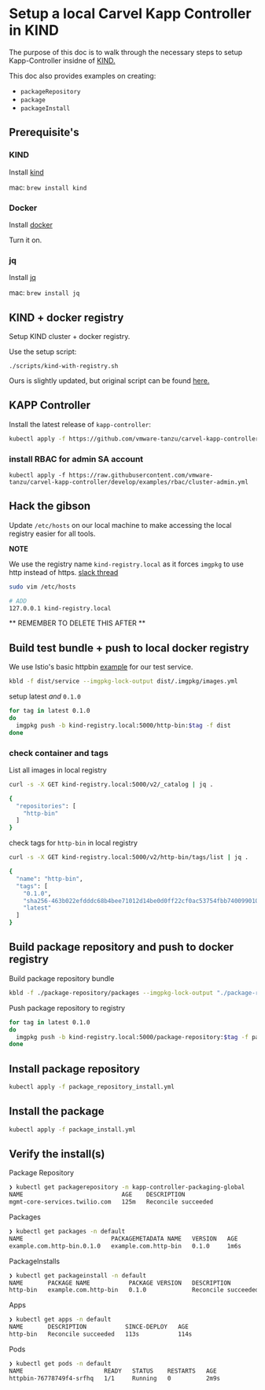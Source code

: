 # Setup a local Carvel Kapp Controller in KIND

The purpose of this doc is to walk through the necessary steps to setup Kapp-Controller insidne of [KIND.](https://kind.sigs.k8s.io/docs/user/quick-start/)

This doc also provides examples on creating:

- `packageRepository`
- `package`
- `packageInstall`

## Prerequisite's

### KIND

Install [kind](https://kind.sigs.k8s.io/docs/user/quick-start/#installation)

mac: `brew install kind`

### Docker

Install [docker](https://docs.docker.com/get-docker/)

Turn it on.

### jq

Install [jq](https://stedolan.github.io/jq/download/)

mac: `brew install jq`


## KIND + docker registry

Setup KIND cluster + docker registry.

Use the setup script:

`./scripts/kind-with-registry.sh`

Ours is slightly updated, but original script can be found [here.](https://raw.githubusercontent.com/kubernetes-sigs/kind/main/site/static/examples/kind-with-registry.sh)

## KAPP Controller

Install the latest release of `kapp-controller`:

```sh
kubectl apply -f https://github.com/vmware-tanzu/carvel-kapp-controller/releases/latest/download/release.yml
```

### install RBAC for admin SA account

```
kubectl apply -f https://raw.githubusercontent.com/vmware-tanzu/carvel-kapp-controller/develop/examples/rbac/cluster-admin.yml
```

## Hack the gibson

Update `/etc/hosts` on our local machine to make accessing the local registry easier for all tools.

**NOTE**

We use the registry name `kind-registry.local` as it forces `imgpkg` to use http instead of https. [slack thread](https://kubernetes.slack.com/archives/CH8KCCKA5/p1654541811762389)


```sh
sudo vim /etc/hosts

# ADD
127.0.0.1 kind-registry.local
```

** REMEMBER TO DELETE THIS AFTER **

## Build test bundle + push to local docker registry

We use Istio's basic httpbin [example](https://raw.githubusercontent.com/istio/istio/master/samples/httpbin/httpbin.yaml) for our test service.

```sh
kbld -f dist/service --imgpkg-lock-output dist/.imgpkg/images.yml
```

setup latest *and* `0.1.0`

```sh
for tag in latest 0.1.0 
do
  imgpkg push -b kind-registry.local:5000/http-bin:$tag -f dist
done

```

### check container and tags

List all images in local registry

```sh
curl -s -X GET kind-registry.local:5000/v2/_catalog | jq .

{
  "repositories": [
    "http-bin"
  ]
}
```

check tags for `http-bin` in local registry

```sh
curl -s -X GET kind-registry.local:5000/v2/http-bin/tags/list | jq .

{
  "name": "http-bin",
  "tags": [
    "0.1.0",
    "sha256-463b022efdddc68b4bee71012d14be0d0ff22cf0ac53754fbb7400990106b3a1.imgpkg",
    "latest"
  ]
}
```

## Build package repository and push to docker registry

Build package repository bundle

```sh
kbld -f ./package-repository/packages --imgpkg-lock-output "./package-repository/.imgpkg/images.yml"
```

Push package repository to registry

```sh
for tag in latest 0.1.0
do
  imgpkg push -b kind-registry.local:5000/package-repository:$tag -f package-repository
done
```

## Install package repository

```sh
kubectl apply -f package_repository_install.yml
```

## Install the package

```sh
kubectl apply -f package_install.yml
```

## Verify the install(s)

Package Repository

```sh
❯ kubectl get packagerepository -n kapp-controller-packaging-global
NAME                            AGE    DESCRIPTION
mgmt-core-services.twilio.com   125m   Reconcile succeeded
```

Packages

```sh
❯ kubectl get packages -n default
NAME                         PACKAGEMETADATA NAME   VERSION   AGE
example.com.http-bin.0.1.0   example.com.http-bin   0.1.0     1m6s
```

PackageInstalls

```sh
❯ kubectl get packageinstall -n default
NAME       PACKAGE NAME           PACKAGE VERSION   DESCRIPTION           AGE
http-bin   example.com.http-bin   0.1.0             Reconcile succeeded   83s
```

Apps

```sh
❯ kubectl get apps -n default
NAME       DESCRIPTION           SINCE-DEPLOY   AGE
http-bin   Reconcile succeeded   113s           114s
```

Pods

```sh
❯ kubectl get pods -n default
NAME                       READY   STATUS    RESTARTS   AGE
httpbin-76778749f4-srfhq   1/1     Running   0          2m9s
```

